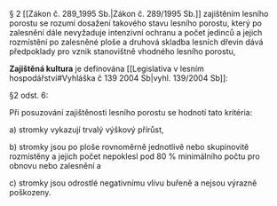 § 2 [[Zákon č. 289_1995 Sb.|Zákon č. 289/1995 Sb.]]
zajištěním lesního porostu se rozumí dosažení takového stavu lesního porostu, který po zalesnění dále nevyžaduje intenzivní ochranu a počet jedinců a jejich rozmístění po zalesněné ploše a druhová skladba lesních dřevin dává předpoklady pro vznik stanovištně vhodného lesního porostu,

**Zajištěná kultura** je definována [[Legislativa v lesním hospodářství#Vyhláška č 139 2004 Sb|vyhl. 139/2004 Sb]]:

§2 odst. 6:

Při posuzování zajištěnosti lesního porostu se hodnotí tato kritéria:

a) stromky vykazují trvalý výškový přírůst,

b) stromky jsou po ploše rovnoměrně jednotlivě nebo skupinovitě rozmístěny a jejich počet nepoklesl pod 80 % minimálního počtu pro obnovu nebo zalesnění a

c) stromky jsou odrostlé negativnímu vlivu buřeně a nejsou výrazně poškozeny.
